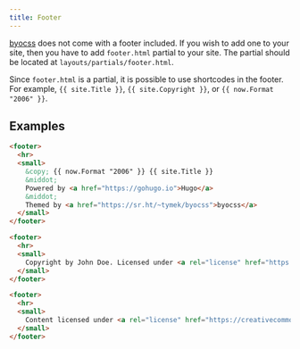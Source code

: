 ```yaml
---
title: Footer
---
```


[byocss](https://sr.ht/~tymek/byocss) does not come with a footer included.
If you wish to add one to your site, then you have to add `footer.html` partial to your site.
The partial should be located at `layouts/partials/footer.html`.

Since `footer.html` is a partial, it is possible to use shortcodes in the footer.
For example, `{{ site.Title }}`, `{{ site.Copyright }}`, or `{{ now.Format "2006" }}`.

## Examples
```html
<footer>
  <hr>
  <small>
    &copy; {{ now.Format "2006" }} {{ site.Title }}
    &middot;
    Powered by <a href="https://gohugo.io">Hugo</a>
    &middot;
    Themed by <a href="https://sr.ht/~tymek/byocss">byocss</a>
  </small>
</footer>
```

```html
<footer>
  <hr>
  <small>
    Copyright by John Doe. Licensed under <a rel="license" href="https://creativecommons.org/licenses/by-nc-nd/4.0/">CC BY-NC-ND 4.0</a>.
  </small>
</footer>
```

```html
<footer>
  <hr>
  <small>
    Content licensed under <a rel="license" href="https://creativecommons.org/licenses/by-sa/4.0/">CC BY-SA 4.0</a>. Site code licensed under <a rel="license" href="https://opensource.org/licenses/MIT">MIT</a>.
  </small>
</footer>
```
